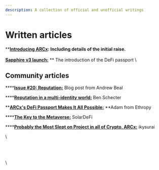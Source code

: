 ```yaml
---
description: A collection of official and unofficial writings
---
```


# Written articles

****[**Introducing ARCx**](https://arcx.substack.com/p/introducing-arcx)**:** Including details of the initial raise. \
\
[**Sapphire v3 launch:**](https://arcx.substack.com/p/introducing-arcx-sapphire-v3)** ** The introduction of the DeFi passport \


## **Community articles**

****[**Issue #20: Reputation:**](https://30000feet.substack.com/p/issue-20-reputation) Blog post from Andrew Beal

****[**Reputation in a multi-identity world:**](https://benschecter.com/writing/multi-identityreputation) Ben Schecter

****[**ARCx's DeFi Passport Makes It All Possible:**](https://ethropy.substack.com/p/arcxs-defi-passport-makes-it-all)** **Adam from Ethropy

****[**The Key to the Metaverse:**](https://solardefi.substack.com/p/the-key-to-the-metaverse) SolarDeFi

****[**Probably the Most Slept on Project in all of Crypto, ARCx:**](https://ikysurai.medium.com/probably-the-most-slept-on-project-in-all-of-crypto-arcx-c63342f6d4dc) ikysurai



\


\
\
\
\
